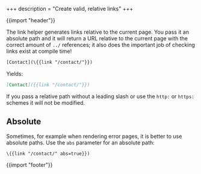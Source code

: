 +++
description = "Create valid, relative links"
+++

{{import "header"}}

The link helper generates links relative to the current page. You pass it an absolute path and it will return a URL relative to the current page with the correct amount of `../` references; it also does the important job of checking links exist at compile time!

```handlebars
[Contact](\{{link "/contact/"}})
```

Yields:

```markdown
[Contact]({{link "/contact/"}})
```

If you pass a relative path without a leading slash or use the `http:` or `https:` schemes it will not be modified.

## Absolute

Sometimes, for example when rendering error pages, it is better to use absolute paths. Use the `abs` parameter for an absolute path:

```handlebars
\{{link "/contact/" abs=true}})
```

{{import "footer"}}

